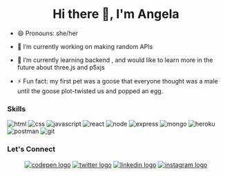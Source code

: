 
<!--
**glopzel/glopzel** is a ✨ _special_ ✨ repository because its `README.md` (this file) appears on your GitHub profile.

Here are some ideas to get you started:


- 🌱 I’m currently learning ...
- 👯 I’m looking to collaborate on ...
- 🤔 I’m looking for help with ...
- 💬 Ask me about ...
- 📫 How to reach me: ...
- 🤔 I’m looking for help with anything open source related 
- 😄 Pronouns: ...
- ⚡ Fun fact: ...
-->                
                   
<h1 align="center">Hi there 👋, I'm Angela</h1>

- 😄 Pronouns: she/her

- 🔭 I’m currently working on making random APIs 

- 🌱 I’m currently learning backend , and would like to learn more in the future about three.js and p5xjs

- ⚡ Fun fact: my first pet was a goose that everyone thought was a male until the goose plot-twisted us and popped an egg.

### Skills<p align="left">
![html](https://img.shields.io/badge/HTML5-E34F26?style=for-the-badge&logo=html5&logoColor=white) ![css](https://img.shields.io/badge/CSS3-1572B6?style=for-the-badge&logo=css3&logoColor=white) ![javascript](https://img.shields.io/badge/JavaScript-323330?style=for-the-badge&logo=javascript&logoColor=F7DF1E) ![react](https://img.shields.io/badge/React-20232A?style=for-the-badge&logo=react&logoColor=61DAFB) ![node](https://img.shields.io/badge/Node.js-339933?style=for-the-badge&logo=nodedotjs&logoColor=white) ![express](https://img.shields.io/badge/Express.js-000000?style=for-the-badge&logo=express&logoColor=white) ![mongo](https://img.shields.io/badge/MongoDB-4EA94B?style=for-the-badge&logo=mongodb&logoColor=white) ![heroku](https://img.shields.io/badge/Heroku-430098?style=for-the-badge&logo=heroku&logoColor=white) ![postman](https://img.shields.io/badge/Postman-FF6C37?style=for-the-badge&logo=Postman&logoColor=white) ![git](https://img.shields.io/badge/GIT-E44C30?style=for-the-badge&logo=git&logoColor=white)
  
### Let's Connect
<p align="center">
<a href="https://codepen.io/glopzel" target="blank"><img align="center" src="https://skillicons.dev/icons?i=codepen" alt="codepen logo"/></a> <a href="https://twitter.com/glopzel" target="blank"><img align="center" src="https://skillicons.dev/icons?i=twitter" alt="twitter logo"/></a>  <a href="https://linkedin.com/in/angela lopez zelaya" target="blank"><img align="center" src="https://skillicons.dev/icons?i=linkedin" alt="linkedin logo"/></a>  <a href="https://instagram.com/glopzel" target="blank"><img align="center" src="https://skillicons.dev/icons?i=instagram" alt="instagram logo"/></a>
</p>


